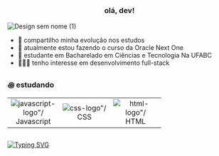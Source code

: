 ## <h3 align="center">olá, dev! </h3>

![Design sem nome (1)](https://github.com/user-attachments/assets/b075e3f7-cfe4-490a-bfd6-c8537b80f95f)

<div>
  
- 🍵 compartilho minha evolução nos estudos
- 📂 atualmente estou fazendo o curso da Oracle Next One
- 📝 estudante em Bacharelado em Ciências e Tecnologia Na UFABC
- 👨🏻‍💻 tenho interesse em desenvolvimento full-stack
</div>

## <h3>꩜ estudando</h3>

<table align="center">
  <tr>
    <td align="center">
      <img style="width: '50%'; max-width: 100;" src="https://github.com/user-attachments/assets/21a27d19-c631-4bac-b8dc-09a167755ef8" alt=javascript-logo"/>
      <br>Javascript
    <td align="center">
      <img style="width: '50%'; max-width: 100;" src="https://github.com/user-attachments/assets/38f372b5-36b8-4de4-a782-a14966c5d864" alt=css-logo"/>
      <br>CSS
    </td>
    <td align="center">
      <img style="width: '50%'; max-width: 100;" src="https://github.com/user-attachments/assets/1d1462fc-4dd6-4504-9e6e-20188b764393" alt=html-logo"/>
      <br>HTML
    </td>
  </tr>
</table>

##
<a href="https://git.io/typing-svg"><img src="https://readme-typing-svg.herokuapp.com?font=Fira+Code&size=15&pause=1000&color=929292&width=150&lines=em+atualiza%C3%A7%C3%A3o..." alt="Typing SVG" /></a>
